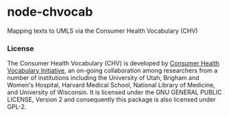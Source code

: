 node-chvocab
============

Mapping texts to UMLS via the Consumer Health Vocabulary (CHV)

### License 

The Consumer Health Vocabulary (CHV) is developed by
[Consumer Health Vocabulary Initiative](http://consumerhealthvocab.org/), an on-going collaboration among researchers from a number of institutions including the
University of Utah, Brigham and Women's Hospital, Harvard Medical School, National Library
of Medicine, and University of Wisconsin. It is licensed under the GNU GENERAL PUBLIC LICENSE, Version 2 and
consequently this package is also licensed under GPL-2.
